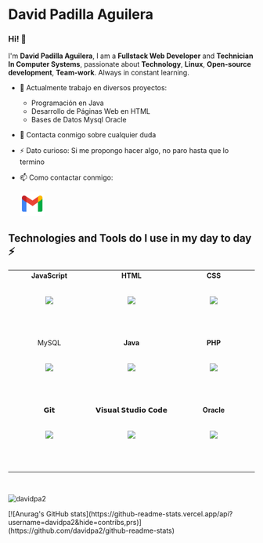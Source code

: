 # David Padilla Aguilera
### Hi! 👋

I'm **David Padilla Aguilera**, I am a **Fullstack Web Developer** and **Technician In Computer Systems**, passionate about **Technology**, **Linux**, **Open-source development**, **Team-work**. Always in constant learning.


- 🔭 Actualmente trabajo en diversos proyectos:
    * Programación en Java
    * Desarrollo de Páginas Web en HTML
    * Bases de Datos Mysql Oracle​

- 💬 Contacta conmigo sobre cualquier duda
- ⚡ Dato curioso: Si me propongo hacer algo, no paro hasta que lo termino
- 📫 Como contactar conmigo:

  <a href="mailto:davidpaag2002@gmail.com"><img src="https://github.com/FranciscoFer99/resources/blob/main/IconGmail.png" width="50" height="50" ></a>


## Technologies and Tools do I use in my day to day ⚡

<table>
  <tbody>
    <tr valign="top">
      <td width="25%" align="center" style="padding-bottom:3rem">
          <span><b>JavaScript</b></span><br/><br/><br/>
        <img height="64px" src="https://www.manejandodatos.es/wp-content/uploads/2015/03/javascript.png">
        <br/><br/>
      </td>
      <td width="25%" align="center" style="padding-bottom:3rem">
          <span><b>HTML</b></span><br/><br/><br/>
        <img height="64px" src="https://cdn.svgporn.com/logos/html-5.svg">
        <br/><br/>
      </td>
      <td width="25%" align="center" style="padding-bottom:3rem">
          <span><b>CSS</b></span><br/><br/><br/>
         <img height="64px" src="https://cdn.svgporn.com/logos/css-3.svg">
         <br/><br/>
      </td>
      </tr>
      <tr valign="top">
      <td width="25%" align="center" style="padding-bottom:3rem">
        <span>MySQL</span><br/><br/><br/>
        <img height="64px" src="https://cdn.svgporn.com/logos/mysql.svg">
        <br/><br/>
      </td>
      <td width="25%" align="center" style="padding-bottom:3rem">
          <span><b>Java</b></span><br/><br/><br/>
        <img height="64px" src="https://cdn.svgporn.com/logos/java.svg">
        <br/><br/>
      </td> 
      <td width="25%" align="center" style="padding-bottom:3rem">
          <span><b>PHP</b></span><br/><br/><br/>
         <img height="64px" src="http://lineadecodigo.com/wp-content/uploads/2013/11/php.png">
         <br/><br/>
      </td>
    </tr>
    <tr valign="top">
      <td width="25%" align="center" style="padding-bottom:3rem">
        <span>𝗚𝗶𝘁</span><br/><br/><br/>
        <img height="64px" src="https://cdn.svgporn.com/logos/git-icon.svg">
        <br/><br/>
      </td>
      <td width="25%" align="center" style="padding-bottom:3rem">
        <span>𝗩𝗶𝘀𝘂𝗮𝗹 𝗦𝘁𝘂𝗱𝗶𝗼 𝗖𝗼𝗱𝗲</span><br/><br/><br/>
        <img height="64px" src="https://cdn.svgporn.com/logos/visual-studio-code.svg">
        <br/><br/>
      </td>
      <td width="25%" align="center" style="padding-bottom:3rem">
            <span><b>Oracle</b></span><br/><br/><br/>
        <img height="64px" src="https://cdn.svgporn.com/logos/oracle.svg">
        <br/><br/>
      </td>
    </tr>
  </tbody>
</table>


<br/>
<p><img src="https://github-readme-stats.vercel.app/api/top-langs?username=davidpa2&show_icons=true&locale=en&layout=compact" alt="davidpa2" /></p>
[![Anurag's GitHub stats](https://github-readme-stats.vercel.app/api?username=davidpa2&hide=contribs,prs)](https://github.com/davidpa2/github-readme-stats)
